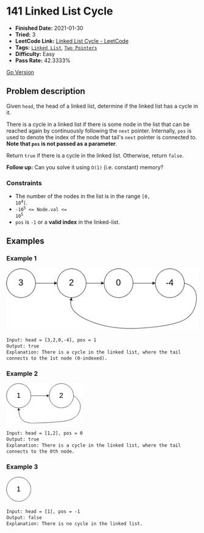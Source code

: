# 141 Linked List Cycle

- **Finished Date:** 2021-01-30
- **Tried:** 3
- **LeetCode Link:** [Linked List Cycle - LeetCode](https://leetcode.com/problems/linked-list-cycle/)
- **Tags:** [`Linked List`](https://leetcode.com/tag/linked-list/), [`Two Pointers`](https://leetcode.com/tag/two-pointers/)
- **Difficulty:** Easy
- **Pass Rate:** 42.3333%

[Go Version](../Go/141_Linked_List_Cycle/main.go)

## Problem description

Given `head`, the head of a linked list, determine if the linked list has a cycle in it.

There is a cycle in a linked list if there is some node in the list that can be reached again by continuously following the `next` pointer. Internally, `pos` is used to denote the index of the node that tail's `next` pointer is connected to. **Note that `pos` is not passed as a parameter**.

Return `true` if there is a cycle in the linked list. Otherwise, return `false`.

**Follow up:** Can you solve it using `O(1)` (i.e. constant) memory?

### Constraints

- The number of the nodes in the list is in the range <code>[0, 10<sup>4</sup>]</code>.
- <code>-10<sup>5</sup> <= Node.val <= 10<sup>5</sup></code>
- `pos` is `-1` or a **valid index** in the linked-list.

## Examples

### Example 1

![](./assets/141.Linked_List_Cycle_1.png)

```
Input: head = [3,2,0,-4], pos = 1
Output: true
Explanation: There is a cycle in the linked list, where the tail connects to the 1st node (0-indexed).
```

### Example 2

![](./assets/141.Linked_List_Cycle_2.png)

```
Input: head = [1,2], pos = 0
Output: true
Explanation: There is a cycle in the linked list, where the tail connects to the 0th node.
```

### Example 3

![](./assets/141.Linked_List_Cycle_3.png)

```
Input: head = [1], pos = -1
Output: false
Explanation: There is no cycle in the linked list.
```
